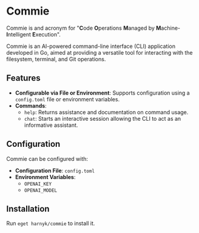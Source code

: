 # Commie

Commie is and acronym for "**C**ode **O**perations **M**anaged by **M**achine-**I**ntelligent **E**xecution".

Commie is an AI-powered command-line interface (CLI) application developed in Go, aimed at providing a versatile tool for interacting with the filesystem, terminal, and Git operations. 

## Features

- **Configurable via File or Environment**: Supports configuration using a `config.toml` file or environment variables.
- **Commands**:
  - `help`: Returns assistance and documentation on command usage.
  - `chat`: Starts an interactive session allowing the CLI to act as an informative assistant.

## Configuration

Commie can be configured with:

- **Configuration File**: `config.toml`
- **Environment Variables**:
  - `OPENAI_KEY`
  - `OPENAI_MODEL`

## Installation

Run `eget harnyk/commie` to install it.

